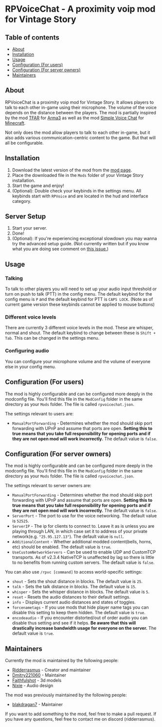 # RPVoiceChat - A proximity voip mod for Vintage Story

## Table of contents
- [About](#about)
- [Installation](#installation)
- [Usage](#usage)
- [Configuration (For users)](#configuration-users)
- [Configuration (For server owners)](#configuration-server)
- [Maintainers](#maintainers)

## About
RPVoiceChat is a proximity voip mod for Vintage Story. It allows players to talk to each other in-game using their microphone. The volume of the voice depends on the distance between the players. The mod is partially inspired by the mod [TFAR](https://steamcommunity.com/workshop/filedetails/?id=894678801) for [Arma3](https://arma3.com/) as well as the mod [Simple Voice Chat](https://www.curseforge.com/minecraft/mc-mods/simple-voice-chat) for [Minecraft](https://www.minecraft.net/en-us).

Not only does the mod allow players to talk to each other in-game, but it also adds various communication-centric content to the game. But that will all be configurable.

## Installation
1. Download the latest version of the mod from the [mod page](https://mods.vintagestory.at/rpvoicechat).
2. Place the downloaded file in the `Mods` folder of your Vintage Story installation.
3. Start the game and enjoy!
4. (Optional): Double check your keybinds in the settings menu. All keybinds start with `RPVoice` and are located in the hud and interface category.

## Server Setup
1. Start your server.
2. Done!
3. (Optional): If you're experiencing exceptional slowdown you may wanna try the advanced setup guide. (Not currently written but if you know what you are doing see comment on [this issue.](https://github.com/Ridderrasmus/RPVoiceChat/issues/131#issuecomment-2253090923))
 
## Usage
### Talking
To talk to other players you will need to set up your audio input threshold or turn on push to talk (PTT) in the config menu.
The default keybind for the config menu is `P` and the default keybind for PTT is `CAPS LOCK`. (Note as of current game version these keybinds cannot be applied to mouse buttons)

### Different voice levels
There are currently 3 different voice levels in the mod. These are whisper, normal and shout.
The default keybind to change between these is `Shift + Tab`. This can be changed in the settings menu.

### Configuring audio
You can configure your microphone volume and the volume of everyone else in your config menu.

## <a name="configuration-users"></a>Configuration (For users)
The mod is highly configurable and can be configured more deeply in the modconfig file. You'll find this file in the `ModConfig` folder in the same directory as your `Mods` folder. The file is called `rpvoicechat.json`.

The settings relevant to users are:
- `ManualPortForwarding` - Determines whether the mod should skip port forwarding with UPnP and assume that ports are open. **Setting this to true means that you take full responsibility for opening ports and if they are not open mod will work incorrectly.** The default value is `false`.
 
## <a name="configuration-server"></a>Configuration (For server owners)
The mod is highly configurable and can be configured more deeply in the modconfig file. You'll find this file in the `ModConfig` folder in the same directory as your `Mods` folder. The file is called `rpvoicechat.json`.

The settings relevant to server owners are:
- `ManualPortForwarding` - Determines whether the mod should skip port forwarding with UPnP and assume that ports are open. **Setting this to true means that you take full responsibility for opening ports and if they are not open mod will work incorrectly.** The default value is `false`.
- `ServerPort` - The port to use for the voice networking. The default value is `52525`.
- `ServerIP` - The ip for clients to connect to. Leave it as is unless you are playing through LAN, in which case set it to address of your private network(e.g. `"25.95.127.13"`). The default value is `null`.
- `AdditionalContent` - Whether additional modded content(bells, horns, etc) should be enabled. The default value is `true`.
- `UseCustomNetworkServers` - Can be used to enable UDP and CustomTCP transports. As of v2.3.4 NativeTCP is unaffected by lag so there is little to no benefits from running custom servers. The default value is `false`.

You can also use `/rpvc [command]` to access world-specific settings:
- `shout` - Sets the shout distance in blocks. The default value is `25`.
- `talk` - Sets the talk distance in blocks. The default value is `15`.
- `whisper` - Sets the whisper distance in blocks. The default value is `5`.
- `reset` - Resets the audio distances to their default settings.
- `info` - Displays current audio distances and states of toggles.
- `forcenametags` - If you use mods that hide player name tags you can disable this setting to keep them hidden. The default value is `true`.
- `encodeaudio` - If you encounter distorted/out of order audio you can disable thus setting and see if it helps. **Be aware that this will drastically increase bandwidth usage for everyone on the server.** The default value is `true`.

## Maintainers
Currently the mod is maintained by the following people:
- [Ridderrasmus](https://github.com/Ridderrasmus) - Creator and maintainer
- [Dmitry221060](https://github.com/Dmitry221060) - Maintainer
- [Faithfulshot](https://github.com/Faithfulshot) - 3d models
- [Nixie]() - Audio design

The mod was previously maintained by the following people:
- [blakdragan7](https://github.com/blakdragan7) - Maintainer

If you want to add something to the mod, feel free to make a pull request.
If you have any questions, feel free to contact me on discord (ridderrasmus).
